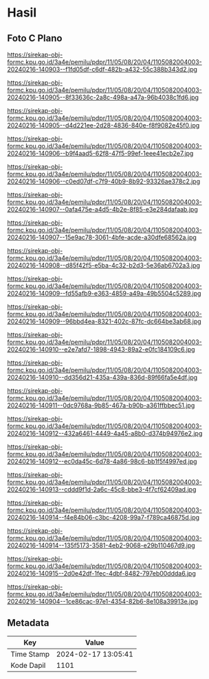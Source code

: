 # Hasil

## Foto C Plano

https://sirekap-obj-formc.kpu.go.id/3a4e/pemilu/pdpr/11/05/08/20/04/1105082004003-20240216-140903--f1fd05df-c6df-482b-a432-55c388b343d2.jpg

https://sirekap-obj-formc.kpu.go.id/3a4e/pemilu/pdpr/11/05/08/20/04/1105082004003-20240216-140905--8f33636c-2a8c-498a-a47a-96b4038c1fd6.jpg

https://sirekap-obj-formc.kpu.go.id/3a4e/pemilu/pdpr/11/05/08/20/04/1105082004003-20240216-140905--d4d221ee-2d28-4836-840e-f8f9082e45f0.jpg

https://sirekap-obj-formc.kpu.go.id/3a4e/pemilu/pdpr/11/05/08/20/04/1105082004003-20240216-140906--b9f4aad5-62f8-47f5-99ef-1eee41ecb2e7.jpg

https://sirekap-obj-formc.kpu.go.id/3a4e/pemilu/pdpr/11/05/08/20/04/1105082004003-20240216-140906--c0ed07df-c7f9-40b9-8b92-93326ae378c2.jpg

https://sirekap-obj-formc.kpu.go.id/3a4e/pemilu/pdpr/11/05/08/20/04/1105082004003-20240216-140907--0afa475e-a4d5-4b2e-8f85-e3e284dafaab.jpg

https://sirekap-obj-formc.kpu.go.id/3a4e/pemilu/pdpr/11/05/08/20/04/1105082004003-20240216-140907--15e9ac78-3061-4bfe-acde-a30dfe68562a.jpg

https://sirekap-obj-formc.kpu.go.id/3a4e/pemilu/pdpr/11/05/08/20/04/1105082004003-20240216-140908--d85f42f5-e5ba-4c32-b2d3-5e36ab6702a3.jpg

https://sirekap-obj-formc.kpu.go.id/3a4e/pemilu/pdpr/11/05/08/20/04/1105082004003-20240216-140909--fd55afb9-e363-4859-a49a-49b5504c5289.jpg

https://sirekap-obj-formc.kpu.go.id/3a4e/pemilu/pdpr/11/05/08/20/04/1105082004003-20240216-140909--96bbd4ea-8321-402c-87fc-dc664be3ab68.jpg

https://sirekap-obj-formc.kpu.go.id/3a4e/pemilu/pdpr/11/05/08/20/04/1105082004003-20240216-140910--e2e7afd7-1898-4943-89a2-e0fc184109c6.jpg

https://sirekap-obj-formc.kpu.go.id/3a4e/pemilu/pdpr/11/05/08/20/04/1105082004003-20240216-140910--dd356d21-435a-439a-836d-89f66fa5e4df.jpg

https://sirekap-obj-formc.kpu.go.id/3a4e/pemilu/pdpr/11/05/08/20/04/1105082004003-20240216-140911--0dc9768a-9b85-467a-b90b-a361ffbbec51.jpg

https://sirekap-obj-formc.kpu.go.id/3a4e/pemilu/pdpr/11/05/08/20/04/1105082004003-20240216-140912--432a6461-4449-4a45-a8b0-d374b94976e2.jpg

https://sirekap-obj-formc.kpu.go.id/3a4e/pemilu/pdpr/11/05/08/20/04/1105082004003-20240216-140912--ec0da45c-6d78-4a86-98c6-bb1f5f4997ed.jpg

https://sirekap-obj-formc.kpu.go.id/3a4e/pemilu/pdpr/11/05/08/20/04/1105082004003-20240216-140913--cddd9f1d-2a6c-45c8-bbe3-4f7cf62409ad.jpg

https://sirekap-obj-formc.kpu.go.id/3a4e/pemilu/pdpr/11/05/08/20/04/1105082004003-20240216-140914--f4e84b06-c3bc-4208-99a7-f789ca46875d.jpg

https://sirekap-obj-formc.kpu.go.id/3a4e/pemilu/pdpr/11/05/08/20/04/1105082004003-20240216-140914--135f5173-3581-4eb2-9068-e29b110467d9.jpg

https://sirekap-obj-formc.kpu.go.id/3a4e/pemilu/pdpr/11/05/08/20/04/1105082004003-20240216-140915--2d0e42df-1fec-4dbf-8482-797eb00ddda6.jpg

https://sirekap-obj-formc.kpu.go.id/3a4e/pemilu/pdpr/11/05/08/20/04/1105082004003-20240216-140904--1ce86cac-97e1-4354-82b6-8e108a39913e.jpg


## Metadata

| Key        | Value               |
| ---------- | ------------------- |
| Time Stamp | 2024-02-17 13:05:41 |
| Kode Dapil | 1101                |




